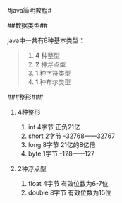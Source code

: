 #java简明教程#

##数据类型##

java中一共有8种基本类型：  
>1. **4** 种整型  
>2. **2** 种浮点型  
>3. **1** 种字符类型  
>4. **1** 种布尔类型  

###整形###
1. 4种整形
    1. int  4字节   正负21亿
    2. short    2字节   -32768——32767
    3. long 8字节   21亿的8亿倍
    4. byte 1字节   -128——127

2. 2种浮点型
    1. float 4字节 有效位数为6-7位
    2. double 8字节 有效位数为15位
